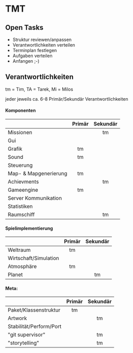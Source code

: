 TMT
===

## Open Tasks
- Struktur reviewen/anpassen
- Verantwortlichkeiten verteilen
- Terminplan festlegen
- Aufgaben verteilen
- Anfangen ;-)


## Verantwortlichkeiten
tm = Tim, 
TA   = Tarek,
Mi = Milos

jeder jeweils ca. 6-8 Primär/Sekundär Verantwortlichkeiten

#### Komponenten
| 			 			| Primär 		| Sekundär 		|
|:----------------------|:-------------:|:-------------:|
| Missionen				|   			| tm			|
| Gui					|   			|				|
| Grafik				| tm			|   			|
| Sound					| tm			|   			|
| Steuerung				|				|				|
| Map- & Mapgenerierung	| tm			|				|
| Achievments			|				| tm			|
| Gameengine			| tm 			|   			|
| Server Kommunikation	|				|				|
| Statistiken			|				|				|
| Raumschiff			|				| tm			|


#### Spielimplementierung
| 			 			| Primär 		| Sekundär 		|
|:----------------------|:-------------:|:-------------:|
| Weltraum				| tm  			|  				|
| Wirtschaft/Simulation	|   			|  				|
| Atmosphäre			| tm  			|  				|
| Planet				|   			| tm			|


#### Meta:
| 			 			| Primär 		| Sekundär 		|
|:----------------------|:-------------:|:-------------:|
| Paket/Klassenstruktur	| tm			|				|
| Artwork				|				| tm			|
| Stabilität/Perform/Port|				|				|
| "git supervisor"		|				| tm			|
| "storytelling"		|				| tm			|
